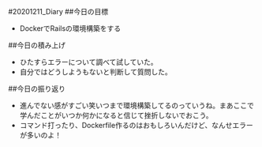 #20201211_Diary
##今日の目標
- DockerでRailsの環境構築をする

##今日の積み上げ
- ひたすらエラーについて調べて試していた。
- 自分ではどうしようもないと判断して質問した。

##今日の振り返り
- 進んでない感がすごい笑いつまで環境構築してるのっていうね。まあここで学んだことがいつか何かになると信じて挫折しないでおこう。
- コマンド打ったり、Dockerfile作るのはおもしろいんだけど、なんせエラーが多いのよ！

